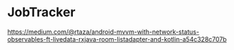# JobTracker
https://medium.com/@rtaza/android-mvvm-with-network-status-observables-ft-livedata-rxjava-room-listadapter-and-kotlin-a54c328c707b
